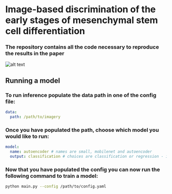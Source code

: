 # Image-based discrimination of the early stages of mesenchymal stem cell differentiation

### The repository contains all the code necessary to reproduce the results in the paper

![alt text](https://github.com/HoffmanOfGryffindor/msc-characterization/tree/main/images/image1.png)

## Running a model

### To run inference populate the data path in one of the config file:

```yaml
data:
  path: /path/to/imagery
```

### Once you have populated the path, choose which model you would like to run:

```yaml
model:
  name: autoencoder # names are small, mobilenet and autoencoder
  output: classification # choices are classification or regression - if autoencoder, this value does not matter
```

### Now that you have populated the config you can now run the following command to train a model:

```bash
python main.py --config /path/to/config.yaml
```
